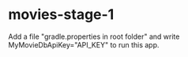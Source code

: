 # movies-stage-1

Add a file "gradle.properties in root folder"
and write 
MyMovieDbApiKey="API_KEY" to run this app. 
